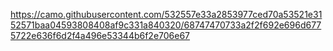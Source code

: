 <im>https://camo.githubusercontent.com/532557e33a2853977ced70a53521e3152571baa04593808408af9c331a840320/68747470733a2f2f692e696d6775722e636f6d2f4a496e53344b6f2e706e67</img>
<!---
1dnu11/1dnu11 is a ✨ special ✨ repository because its `README.md` (this file) appears on your GitHub profile.
You can click the Preview link to take a look at your changes.
--->
